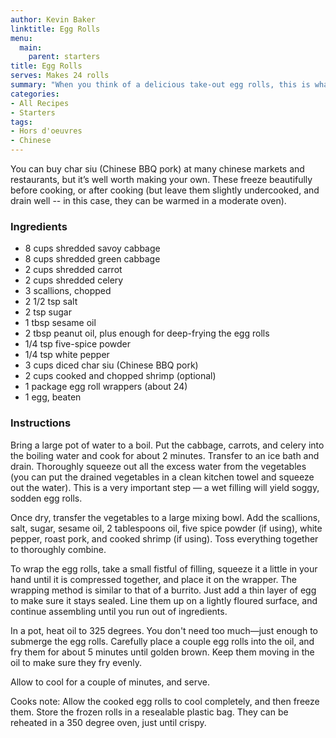 ```yaml
---
author: Kevin Baker
linktitle: Egg Rolls
menu:
  main:
    parent: starters
title: Egg Rolls
serves: Makes 24 rolls
summary: "When you think of a delicious take-out egg rolls, this is what you’re thinking of. "
categories:
- All Recipes
- Starters
tags: 
- Hors d'oeuvres 
- Chinese
---
```

You can buy char siu (Chinese BBQ pork) at many chinese markets and restaurants, but it’s well worth making your own. These freeze beautifully before cooking, or after cooking (but leave them slightly undercooked, and drain well -- in this case, they can be warmed in a moderate oven).

### Ingredients

<div class="ingredient-list">

* 8 cups shredded savoy cabbage  
* 8 cups shredded green cabbage  
* 2 cups shredded carrot  
* 2 cups shredded celery  
* 3 scallions, chopped  
* 2 1/2 tsp salt  
* 2 tsp sugar  
* 1 tbsp sesame oil  
* 2 tbsp peanut oil, plus enough for deep-frying the egg rolls  
* 1/4 tsp five-spice powder  
* 1/4 tsp white pepper  
* 3 cups diced char siu (Chinese BBQ pork)  
* 2 cups cooked and chopped shrimp (optional)  
* 1 package egg roll wrappers (about 24)  
* 1 egg, beaten      

</div>

### Instructions

Bring a large pot of water to a boil. Put the cabbage, carrots, and celery into the boiling water and cook for about 2 minutes. Transfer to an ice bath and drain. Thoroughly squeeze out all the excess water from the vegetables (you can put the drained vegetables in a clean kitchen towel and squeeze out the water). This is a very important step — a wet filling will yield soggy, sodden egg rolls.

Once dry, transfer the vegetables to a large mixing bowl. Add the scallions, salt, sugar, sesame oil, 2 tablespoons oil, five spice powder (if using), white pepper, roast pork, and cooked shrimp (if using). Toss everything together to thoroughly combine.

To wrap the egg rolls, take a small fistful of filling, squeeze it a little in your hand until it is compressed together, and place it on the wrapper. The wrapping method is similar to that of a burrito. Just add a thin layer of egg to make sure it stays sealed. Line them up on a lightly floured surface, and continue assembling until you run out of ingredients.

In a pot, heat oil to 325 degrees. You don't need too much—just enough to submerge the egg rolls. Carefully place a couple egg rolls into the oil, and fry them for about 5 minutes until golden brown. Keep them moving in the oil to make sure they fry evenly.

Allow to cool for a couple of minutes, and serve.

Cooks note: Allow the cooked egg rolls to cool completely, and then freeze them. Store the frozen rolls in a resealable plastic bag. They can be reheated in a 350 degree oven, just until crispy. 
